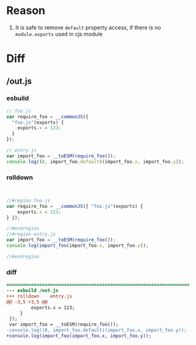 # Reason
1. It is safe to remove `default` property access, if there is no `module.exports` used in cjs module
# Diff
## /out.js
### esbuild
```js
// foo.js
var require_foo = __commonJS({
  "foo.js"(exports) {
    exports.x = 123;
  }
});

// entry.js
var import_foo = __toESM(require_foo());
console.log((0, import_foo.default)(import_foo.x, import_foo.y));
```
### rolldown
```js


//#region foo.js
var require_foo = __commonJS({ "foo.js"(exports) {
	exports.x = 123;
} });

//#endregion
//#region entry.js
var import_foo = __toESM(require_foo());
console.log(import_foo(import_foo.x, import_foo.y));

//#endregion
```
### diff
```diff
===================================================================
--- esbuild	/out.js
+++ rolldown	entry.js
@@ -3,5 +3,5 @@
         exports.x = 123;
     }
 });
 var import_foo = __toESM(require_foo());
-console.log((0, import_foo.default)(import_foo.x, import_foo.y));
+console.log(import_foo(import_foo.x, import_foo.y));

```
